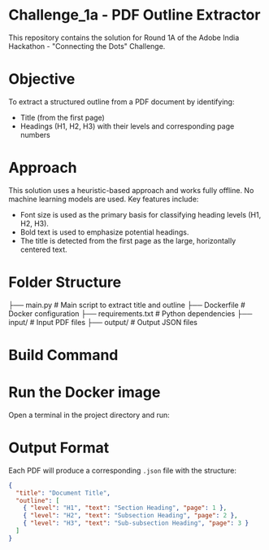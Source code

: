 # Challenge_1a - PDF Outline Extractor

This repository contains the solution for Round 1A of the Adobe India Hackathon - "Connecting the Dots" Challenge.

# Objective

To extract a structured outline from a PDF document by identifying:
- Title (from the first page)
- Headings (H1, H2, H3) with their levels and corresponding page numbers

# Approach

This solution uses a heuristic-based approach and works fully offline. No machine learning models are used. Key features include:

- Font size is used as the primary basis for classifying heading levels (H1, H2, H3).
- Bold text is used to emphasize potential headings.
- The title is detected from the first page as the large, horizontally centered text.

# Folder Structure

├── main.py # Main script to extract title and outline
├── Dockerfile # Docker configuration
├── requirements.txt # Python dependencies
├── input/ # Input PDF files
├── output/ # Output JSON files


# Build Command

# Run the Docker image

Open a terminal in the project directory and run:



# Output Format

Each PDF will produce a corresponding `.json` file with the structure:
```json
{
  "title": "Document Title",
  "outline": [
    { "level": "H1", "text": "Section Heading", "page": 1 },
    { "level": "H2", "text": "Subsection Heading", "page": 2 },
    { "level": "H3", "text": "Sub-subsection Heading", "page": 3 }
  ]
}


